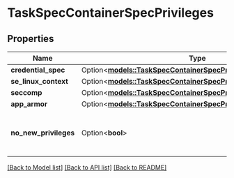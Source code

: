# TaskSpecContainerSpecPrivileges

## Properties

Name | Type | Description | Notes
------------ | ------------- | ------------- | -------------
**credential_spec** | Option<[**models::TaskSpecContainerSpecPrivilegesCredentialSpec**](TaskSpec_ContainerSpec_Privileges_CredentialSpec.md)> |  | [optional]
**se_linux_context** | Option<[**models::TaskSpecContainerSpecPrivilegesSeLinuxContext**](TaskSpec_ContainerSpec_Privileges_SELinuxContext.md)> |  | [optional]
**seccomp** | Option<[**models::TaskSpecContainerSpecPrivilegesSeccomp**](TaskSpec_ContainerSpec_Privileges_Seccomp.md)> |  | [optional]
**app_armor** | Option<[**models::TaskSpecContainerSpecPrivilegesAppArmor**](TaskSpec_ContainerSpec_Privileges_AppArmor.md)> |  | [optional]
**no_new_privileges** | Option<**bool**> | Configuration of the no_new_privs bit in the container | [optional]

[[Back to Model list]](../README.md#documentation-for-models) [[Back to API list]](../README.md#documentation-for-api-endpoints) [[Back to README]](../README.md)


